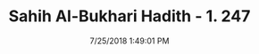 ---
title        : "Sahih Al-Bukhari Hadith - 1. 247"
date         : 7/25/2018 1:49:01 PM
draft        : false
type         : "hadith"
layout       : "hadith"
BookCode     : "SHB"
VolumeNumber : "1"
HadithNumber : "247"
categories  :  ["Ablution-Sleeping with ablution"]
tags  :  ["Al Bara bin Azib"]
---
